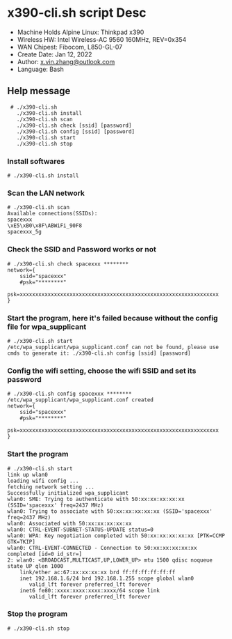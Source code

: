 # x390-cli.sh script Desc
+ Machine Holds Alpine Linux: Thinkpad x390
+ Wireless HW: Intel Wireless-AC 9560 160MHz, REV=0x354
+ WAN Chipest: Fibocom, L850-GL-07
+ Create Date: Jan 12, 2022
+ Author: x.vin.zhang@outlook.com
+ Language: Bash

## Help message
```
 # ./x390-cli.sh
   ./x390-cli.sh install
   ./x390-cli.sh scan
   ./x390-cli.sh check [ssid] [password]
   ./x390-cli.sh config [ssid] [password]
   ./x390-cli.sh start
   ./x390-cli.sh stop
```

### Install softwares

```
# ./x390-cli.sh install
```

### Scan the LAN network

```
# ./x390-cli.sh scan
Available connections(SSIDs):
spacexxx
\xE5\xB0\x8F\ABWiFi_90F8
spacexxx_5g
```

### Check the SSID and Password works or not

```
# ./x390-cli.sh check spacexxx ********
network={
	ssid="spacexxx"
	#psk="********"
	psk=xxxxxxxxxxxxxxxxxxxxxxxxxxxxxxxxxxxxxxxxxxxxxxxxxxxxxxxxxxxxxxxx
}
```


### Start the program, here it's failed because without the config file for wpa_supplicant

```
# ./x390-cli.sh start
/etc/wpa_supplicant/wpa_supplicant.conf can not be found, please use cmds to generate it: ./x390-cli.sh config [ssid] [password]
```



### Config the wifi setting, choose the wifi SSID and set its password

```
# ./x390-cli.sh config spacexxx ********
/etc/wpa_supplicant/wpa_supplicant.conf created
network={
	ssid="spacexxx"
	#psk="********"
	psk=xxxxxxxxxxxxxxxxxxxxxxxxxxxxxxxxxxxxxxxxxxxxxxxxxxxxxxxxxxxxxxxx
}
```


### Start the program

```
# ./x390-cli.sh start
link up wlan0
loading wifi config ...
fetching network setting ...
Successfully initialized wpa_supplicant
wlan0: SME: Trying to authenticate with 50:xx:xx:xx:xx:xx (SSID='spacexxx' freq=2437 MHz)
wlan0: Trying to associate with 50:xx:xx:xx:xx:xx (SSID='spacexxx' freq=2437 MHz)
wlan0: Associated with 50:xx:xx:xx:xx:xx
wlan0: CTRL-EVENT-SUBNET-STATUS-UPDATE status=0
wlan0: WPA: Key negotiation completed with 50:xx:xx:xx:xx:xx [PTK=CCMP GTK=TKIP]
wlan0: CTRL-EVENT-CONNECTED - Connection to 50:xx:xx:xx:xx:xx completed [id=0 id_str=]
2: wlan0: <BROADCAST,MULTICAST,UP,LOWER_UP> mtu 1500 qdisc noqueue state UP qlen 1000
    link/ether ac:67:xx:xx:xx:xx brd ff:ff:ff:ff:ff:ff
    inet 192.168.1.6/24 brd 192.168.1.255 scope global wlan0
       valid_lft forever preferred_lft forever
    inet6 fe80::xxxx:xxxx:xxxx:xxxx/64 scope link 
       valid_lft forever preferred_lft forever
```

### Stop the program

```
# ./x390-cli.sh stop
```
